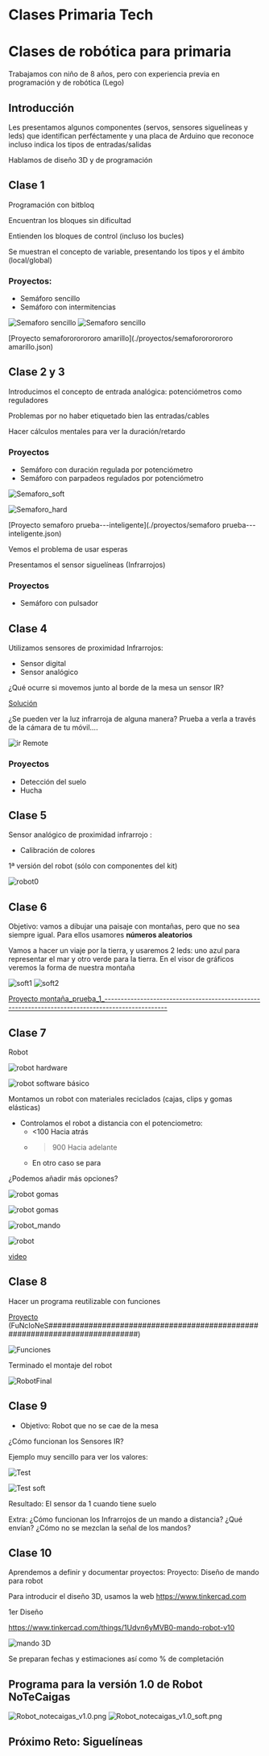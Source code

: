 # Clases Primaria Tech

# Clases de robótica para primaria

Trabajamos con niño de 8 años, pero con experiencia previa en programación y de robótica (Lego)

## Introducción

Les presentamos algunos componentes (servos, sensores siguelíneas y leds) que identifican perféctamente y una placa de Arduino que reconoce incluso indica los tipos de entradas/salidas

Hablamos de diseño 3D y de programación

## Clase 1

Programación con bitbloq

Encuentran los bloques sin dificultad

Entienden los bloques de control (incluso los bucles)

Se muestran el concepto de variable, presentando los tipos y el ámbito (local/global)

### Proyectos:
* Semáforo sencillo
* Semáforo con intermitencias

![Semaforo sencillo](./images/Semaforo_senciilo_1.png)
![Semaforo sencillo](./images/Semaforo_senciilo_2.png)

[Proyecto semaforororororo amarillo](./proyectos/semaforororororo amarillo.json)

## Clase 2 y 3

Introducimos el concepto de entrada analógica: potenciómetros como reguladores

Problemas por no haber etiquetado bien las entradas/cables

Hacer cálculos mentales para ver la duración/retardo

### Proyectos
* Semáforo con duración regulada por potenciómetro
* Semáforo con parpadeos regulados por potenciómetro

![Semaforo_soft](./images/Semaforo_inteligente_soft.png)

![Semaforo_hard](./images/Semaforo_inteligente_hard.png)

[Proyecto semaforo prueba---inteligente](./proyectos/semaforo prueba---inteligente.json)

Vemos el problema de usar esperas

Presentamos el sensor siguelíneas (Infrarrojos)


### Proyectos

* Semáforo con pulsador

## Clase 4

Utilizamos sensores de proximidad Infrarrojos:
* Sensor digital
* Sensor analógico

¿Qué ocurre si movemos junto al borde de la mesa un sensor IR?

[Solución](./images/MoviendoIRRapido.mp4)


¿Se pueden ver la luz infrarroja de alguna manera? Prueba a verla a través de la cámara de tu móvil....

![ir Remote](https://cdn.instructables.com/F2F/2QO4/HQQLLRS2/F2F2QO4HQQLLRS2.MEDIUM.gif)

### Proyectos

* Detección del suelo
* Hucha

## Clase 5

Sensor analógico de proximidad infrarrojo :
* Calibración de colores

1ª versión del robot (sólo con componentes del kit)

![robot0](./images/robot0.jpg)
## Clase 6

Objetivo: vamos a dibujar una paisaje con montañas, pero que no sea siempre igual. Para ellos usamores **números aleatorios**

Vamos a hacer un viaje por la tierra, y usaremos 2 leds: uno azul para representar el mar y otro verde para la tierra. En el visor de gráficos veremos la forma de nuestra montaña

![soft1](./images/Aleatorio_soft1.png)
![soft2](./images/Aleatorio_soft2.png)


[Proyecto montaña_prueba_1_-------------------------------------------------------------------------------------------------](./proyectos/montaña_prueba_1_-------------------------------------------------------------------------------------------------.json)

## Clase 7


Robot

![robot hardware](./images/Robot1_hardware.png)

![robot software básico](./images/robot1_programa.png)


Montamos un robot con materiales reciclados (cajas, clips y gomas elásticas)

* Controlamos el robot a distancia con el potenciometro:
  * <100 Hacia atrás
  * >900 Hacia adelante
  * En otro caso se para

¿Podemos añadir más opciones?

![robot gomas](./images/robot_clip.jpg)

![robot gomas](./images/robot_gomas.jpg)

![robot_mando](./images/robot_mando.jpg)

![robot](./images/robot1.jpg)

[video](./images/robot.mp4)

## Clase 8

Hacer un programa reutilizable con funciones

[Proyecto](./proyectos/FuNcIoNeS############################################################################.json) (FuNcIoNeS############################################################################)

![Funciones](./images/Funciones.png)

Terminado el montaje del robot

![RobotFinal](./images/RobotFinal.jpg)

## Clase 9

* Objetivo: Robot que no se cae de la mesa

¿Cómo funcionan los Sensores IR?

Ejemplo muy sencillo para ver los valores:

![Test](./images/Test_Sensor_IR.png)

![Test soft](./images/Test_Sensor_IR_soft.png)

Resultado: El sensor da 1 cuando tiene suelo

Extra: ¿Cómo funcionan los Infrarrojos de un mando a distancia? ¿Qué envían? ¿Cómo no se mezclan la señal de los mandos?

## Clase 10

Aprendemos a definir y documentar proyectos:
Proyecto: Diseño de mando para robot

Para introducir el diseño 3D, usamos la web https://www.tinkercad.com

1er Diseño

https://www.tinkercad.com/things/1Udvn6yMVB0-mando-robot-v10

![mando 3D](./images/mandoRobot_3D.png)

Se preparan fechas y estimaciones así como % de completación

## Programa para la versión 1.0 de Robot NoTeCaigas


![Robot_notecaigas_v1.0.png](./images/Robot_notecaigas_v1.0.png)
![Robot_notecaigas_v1.0_soft.png](./images/Robot_notecaigas_v1.0_soft.png)

## Próximo Reto: Siguelíneas
